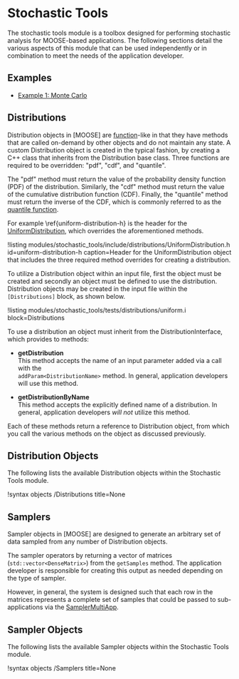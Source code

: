 # Stochastic Tools
The stochastic tools module is a toolbox designed for performing stochastic analysis for MOOSE-based
applications. The following sections detail the various aspects of this module that can be
used independently or in combination to meet the needs of the application developer.

## Examples
* [Example 1: Monte Carlo](/examples/monte_carlo.md)

## Distributions
Distribution objects in [MOOSE] are [function](Functions/index.md)-like in that they have methods
that are called on-demand by other objects and do not maintain any state. A custom Distribution
object is created in the typical fashion, by creating a C++ class that inherits from the
Distribution base class. Three functions are required to be overridden: "pdf", "cdf", and "quantile".

The "pdf" method must return the value of the probability density function (PDF) of the
distribution. Similarly, the "cdf" method must return the value of the cumulative distribution
function (CDF). Finally, the "quantile" method must return the inverse of the CDF, which is commonly
referred to as the [quantile function](https://en.wikipedia.org/wiki/Quantile_function).

For example \ref{uniform-distribution-h} is the header for the [UniformDistribution](stochastic_tools/UniformDistribution.md), which overrides the aforementioned
methods.

!listing modules/stochastic_tools/include/distributions/UniformDistribution.h id=uniform-distribution-h caption=Header for the UniformDistribution object that includes the three required method overrides for creating a distribution.

To utilize a Distribution object within an input file, first the object must be created and secondly an object must be defined to use the distribution. Distribution objects may be
created in the input file within the `[Distributions]` block, as shown below.

!listing modules/stochastic_tools/tests/distributions/uniform.i block=Distributions

To use a distribution an object must inherit from the DistributionInterface, which provides
to methods:

* **getDistribution**<br>
This method accepts the name of an input parameter added via a call with the  
`addParam<DistributionName>` method. In general, application developers will use this method.

* **getDistributionByName**<br>
This method accepts the explicitly defined name of a distribution. In general, application
developers *will not* utilize this method.

Each of these methods return a reference to Distribution object, from which you call the
various methods on the object as discussed previously.

## Distribution Objects
The following lists the available Distribution objects within the Stochastic Tools module.

!syntax objects /Distributions title=None

## Samplers
Sampler objects in [MOOSE] are designed to generate an arbitrary set of data sampled from
any number of Distribution objects.

The sampler operators by returning a vector of matrices (`std::vector<DenseMatrix>`) from the
`getSamples` method. The application developer is responsible for creating this output as needed
depending on the type of sampler.

However, in general, the system is designed such that each row in the matrices represents a
complete set of samples that could be passed to sub-applications via the [SamplerMultiApp](/stochastic_tools/SamplerMultiApp.md).

## Sampler Objects
The following lists the available Sampler objects within the Stochastic Tools module.

!syntax objects /Samplers title=None
